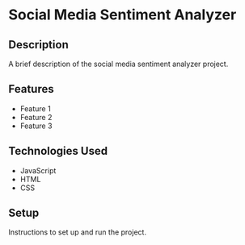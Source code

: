 # Social Media Sentiment Analyzer

## Description

A brief description of the social media sentiment analyzer project.

## Features

- Feature 1
- Feature 2
- Feature 3

## Technologies Used

- JavaScript
- HTML
- CSS

## Setup

Instructions to set up and run the project.
